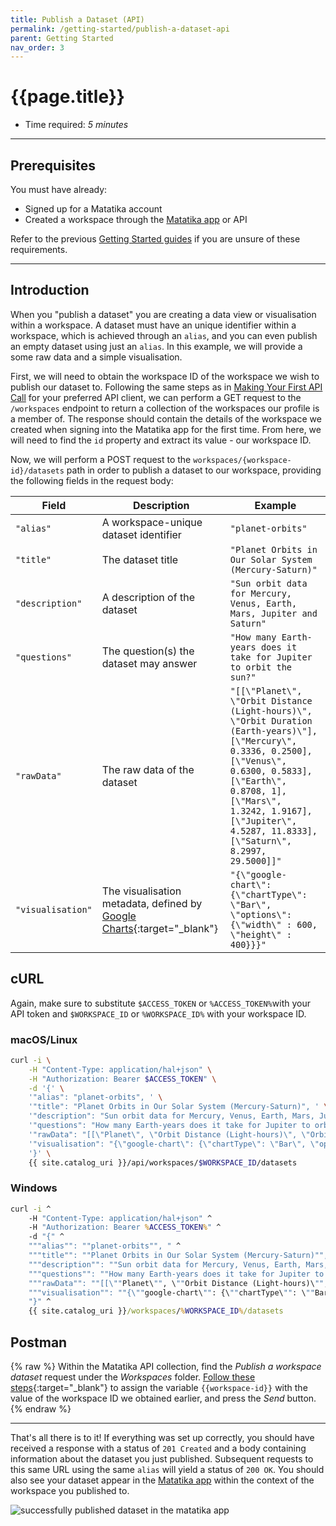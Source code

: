 ```yaml
---
title: Publish a Dataset (API)
permalink: /getting-started/publish-a-dataset-api
parent: Getting Started
nav_order: 3
---
```


# {{page.title}}

- Time required: *5 minutes*

---

## Prerequisites
You must have already:
- Signed up for a Matatika account
- Created a workspace through the [Matatika app]({{site.app_url}}) or API

Refer to the previous [Getting Started guides]({{site.baseurl}}/getting-started) if you are unsure of these requirements.

---

## Introduction

When you "publish a dataset" you are creating a data view or visualisation within a workspace. A dataset must have an unique identifier within a workspace, which is achieved through an `alias`, and you can even publish an empty dataset using just an `alias`. In this example, we will provide a some raw data and a simple visualisation.

First, we will need to obtain the workspace ID of the workspace we wish to publish our dataset to. Following the same steps as in [Making Your First API Call]({{site.baseurl}}/getting-started/making-your-first-api-call) for your preferred API client, we can perform a GET request to the `/workspaces` endpoint to return a collection of the workspaces our profile is a member of. The response should contain the details of the workspace we created when signing into the Matatika app for the first time. From here, we will need to find the `id` property and extract its value - our workspace ID.

Now, we will perform a POST request to the `workspaces/{workspace-id}/datasets` path in order to publish a dataset to our workspace, providing the following fields in the request body:

Field | Description | Example
--- | --- | ---
`"alias"` | A workspace-unique dataset identifier | `"planet-orbits"`
`"title"` | The dataset title | `"Planet Orbits in Our Solar System (Mercury-Saturn)"`
`"description"` | A description of the dataset | `"Sun orbit data for Mercury, Venus, Earth, Mars, Jupiter and Saturn"`
`"questions"` | The question(s) the dataset may answer | `"How many Earth-years does it take for Jupiter to orbit the sun?"`
`"rawData"` | The raw data of the dataset | `"[[\"Planet\", \"Orbit Distance (Light-hours)\", \"Orbit Duration (Earth-years)\"],[\"Mercury\", 0.3336, 0.2500],[\"Venus\", 0.6300, 0.5833],[\"Earth\", 0.8708, 1],[\"Mars\", 1.3242, 1.9167],[\"Jupiter\", 4.5287, 11.8333],[\"Saturn\", 8.2997, 29.5000]]"`
`"visualisation"` | The visualisation metadata, defined by [Google Charts](https://developers.google.com/chart/interactive/docs/quick_start){:target="_blank"} | `"{\"google-chart\": {\"chartType\": \"Bar\", \"options\": {\"width\" : 600, \"height\" : 400}}}"`

## cURL
Again, make sure to substitute `$ACCESS_TOKEN` or `%ACCESS_TOKEN%`with your API token and `$WORKSPACE_ID` or `%WORKSPACE_ID%` with your workspace ID.

### macOS/Linux
```bash
curl -i \
    -H "Content-Type: application/hal+json" \
    -H "Authorization: Bearer $ACCESS_TOKEN" \
    -d '{' \
    '"alias": "planet-orbits", ' \
    '"title": "Planet Orbits in Our Solar System (Mercury-Saturn)", ' \
    '"description": "Sun orbit data for Mercury, Venus, Earth, Mars, Jupiter and Saturn", ' \
    '"questions": "How many Earth-years does it take for Jupiter to orbit the sun?", ' \
    '"rawData": "[[\"Planet\", \"Orbit Distance (Light-hours)\", \"Orbit Duration (Earth-years)\"],[\"Mercury\", 0.3336, 0.2500],[\"Venus\", 0.6300, 0.5833],[\"Earth\", 0.8708, 1],[\"Mars\", 1.3242, 1.9167],[\"Jupiter\", 4.5287, 11.8333],[\"Saturn\", 8.2997, 29.5000]]", ' \
    '"visualisation": "{\"google-chart\": {\"chartType\": \"Bar\", \"options\": {\"width\" : 600, \"height\" : 400}}}"' \
    '}' \
    {{ site.catalog_uri }}/api/workspaces/$WORKSPACE_ID/datasets
```

### Windows
```bat
curl -i ^
    -H "Content-Type: application/hal+json" ^
    -H "Authorization: Bearer %ACCESS_TOKEN%" ^
    -d "{" ^
    """alias"": ""planet-orbits"", " ^
    """title"": ""Planet Orbits in Our Solar System (Mercury-Saturn)"", " ^
    """description"": ""Sun orbit data for Mercury, Venus, Earth, Mars, Jupiter and Saturn"", " ^
    """questions"": ""How many Earth-years does it take for Jupiter to orbit the sun?"", " ^
    """rawData"": ""[[\""Planet\"", \""Orbit Distance (Light-hours)\"", \""Orbit Duration (Earth-years)\""],[\""Mercury\"", 0.3336, 0.2500],[\""Venus\"", 0.6300, 0.5833],[\""Earth\"", 0.8708, 1],[\""Mars\"", 1.3242, 1.9167],[\""Jupiter\"", 4.5287, 11.8333],[\""Saturn\"", 8.2997, 29.5000]]"", " ^
    """visualisation"": ""{\""google-chart\"": {\""chartType\"": \""Bar\"", \""options\"": {\""width\"" : 600, \""height\"" : 400}}}""" ^
    "}" ^
    {{ site.catalog_uri }}/workspaces/%WORKSPACE_ID%/datasets
```

## Postman
{% raw %}
Within the Matatika API collection, find the *Publish a workspace dataset* request under the *Workspaces* folder. [Follow these steps](https://learning.postman.com/docs/sending-requests/variables/){:target="_blank"} to assign the variable `{{workspace-id}}` with the value of the workspace ID we obtained earlier, and press the *Send* button.
{% endraw %}

---

That's all there is to it! If everything was set up correctly, you should have received a response with a status of `201 Created` and a body containing information about the dataset you just published. Subsequent requests to this same URL using the same `alias` will yield a status of `200 OK`. You should also see your dataset appear in the [Matatika app]({{site.app_url}}) within the context of the workspace you published to.

![successfully published dataset in the matatika app]({{site.baseurl}}/assets/img/app-published-dataset.png)